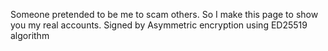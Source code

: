 Someone pretended to be me to scam others. So I make this page to show you my real accounts. Signed by Asymmetric encryption using ED25519 algorithm
